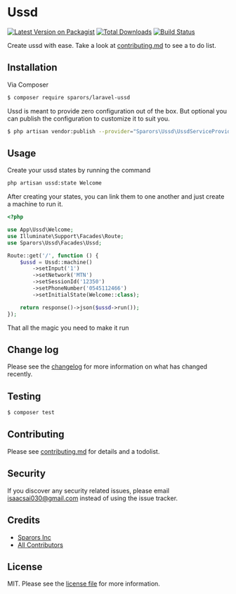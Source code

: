 # Ussd

[![Latest Version on Packagist][ico-version]][link-packagist]
[![Total Downloads][ico-downloads]][link-downloads]
[![Build Status][ico-travis]][link-travis]

Create ussd with ease. Take a look at [contributing.md](contributing.md) to see a to do list.

## Installation

Via Composer

``` bash
$ composer require sparors/laravel-ussd
```

Ussd is meant to provide zero configuration out of the box. But optional you can publish the configuration to customize it to suit you.

``` bash
$ php artisan vendor:publish --provider="Sparors\Ussd\UssdServiceProvider" --tag=config
```

## Usage

Create your ussd states by running the command

``` bash
php artisan ussd:state Welcome
````

After creating your states, you can link them to one another and just create a machine to run it.

``` php
<?php

use App\Ussd\Welcome;
use Illuminate\Support\Facades\Route;
use Sparors\Ussd\Facades\Ussd;

Route::get('/', function () {
    $ussd = Ussd::machine()
        ->setInput('1')
        ->setNetwork('MTN')
        ->setSessionId('12350')
        ->setPhoneNumber('0545112466')
        ->setInitialState(Welcome::class);

    return response()->json($ussd->run());
});
```

That all the magic you need to make it run

## Change log

Please see the [changelog](changelog.md) for more information on what has changed recently.

## Testing

``` bash
$ composer test
```

## Contributing

Please see [contributing.md](contributing.md) for details and a todolist.

## Security

If you discover any security related issues, please email isaacsai030@gmail.com instead of using the issue tracker.

## Credits

- [Sparors Inc][link-author]
- [All Contributors][link-contributors]

## License

MIT. Please see the [license file](LICENSE) for more information.

[ico-version]: https://img.shields.io/packagist/v/sparors/laravel-ussd.svg?style=flat-square
[ico-downloads]: https://img.shields.io/packagist/dt/sparors/laravel-ussd.svg?style=flat-square
[ico-travis]: https://img.shields.io/travis/sparors/laravel-ussd/master.svg?style=flat-square

[link-packagist]: https://packagist.org/packages/sparors/laravel-ussd
[link-downloads]: https://packagist.org/packages/sparors/laravel-ussd
[link-travis]: https://travis-ci.org/sparors/laravel-ussd
[link-author]: https://github.com/sparors
[link-contributors]: ../../contributors

